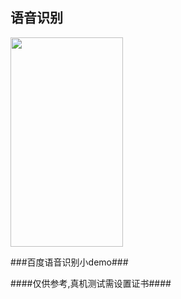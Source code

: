 
## 语音识别

<img src="https://github.com/zyj179638121/BDVoiceJudgeDemo/blob/master/sss.gif" width="180" height="335" />


###百度语音识别小demo###

####仅供参考,真机测试需设置证书####


